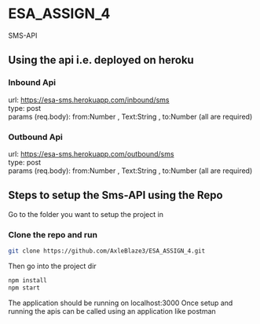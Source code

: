 # ESA_ASSIGN_4
SMS-API



## Using the api i.e. deployed on heroku
### Inbound Api

url: <https://esa-sms.herokuapp.com/inbound/sms>  <br />
type: post <br />
params (req.body): from:Number , Text:String , to:Number (all are required)

### Outbound Api

url: <https://esa-sms.herokuapp.com/outbound/sms>  <br />
type: post  <br />
params (req.body): from:Number , Text:String , to:Number (all are required)


## Steps to setup the Sms-API using the Repo
Go to the folder you want to setup the project in
### Clone the repo and run
```bash
git clone https://github.com/AxleBlaze3/ESA_ASSIGN_4.git
```
Then go into the project dir
```bash
npm install
npm start
```
The application should be running on localhost:3000
Once setup and running the apis can be called using an application like postman


